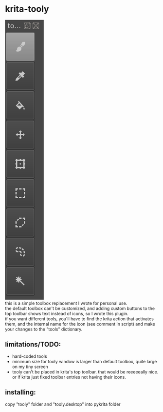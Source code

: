 # krita-tooly
![screenshot](/screenshot.png?raw=true)  
this is a simple toolbox replacement I wrote for personal use.  
the default toolbox can't be customized, and adding custom buttons to the top toolbar shows text instead of icons, so I wrote this plugin.  
if you want different tools, you'll have to find the krita action that activates them, and the internal name for the icon (see comment in script) and make your changes to the "tools" dictionary.  
## limitations/TODO:
* hard-coded tools
* minimum size for tooly window is larger than default toolbox, quite large on my tiny screen
* tooly can't be placed in krita's top toolbar. that would be reeeeeally nice. or if krita just fixed toolbar entries not having their icons.
## installing:
copy "tooly" folder and "tooly.desktop" into pykrita folder
